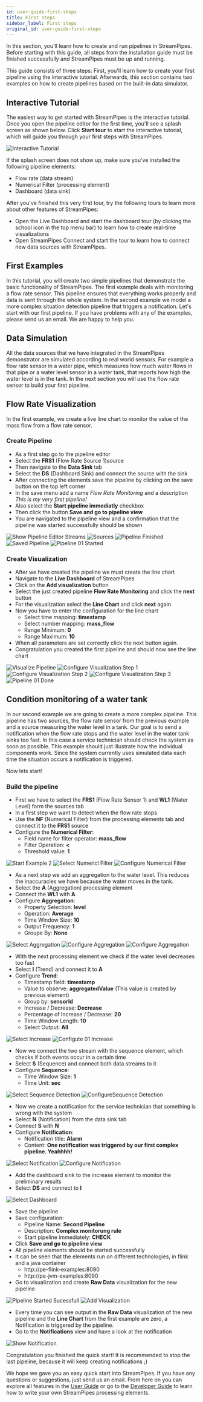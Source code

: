 ```yaml
---
id: user-guide-first-steps
title: First steps
sidebar_label: First steps
original_id: user-guide-first-steps
---
```


In this section, you'll learn how to create and run pipelines in StreamPipes.
Before starting with this guide, all steps from the installation guide must be finished successfully and StreamPipes must be up and running.

This guide consists of three steps:
First, you'll learn how to create your first pipeline using the interactive tutorial.
Afterwards, this section contains two examples on how to create pipelines based on the built-in data simulator.
 
## Interactive Tutorial
The easiest way to get started with StreamPipes is the interactive tutorial. Once you open the pipeline editor for the first time, you'll see a splash screen as shown below.
Click **Start tour** to start the interactive tutorial, which will guide you through your first steps with StreamPipes.
 
![Interactive Tutorial](/img/quickstart/interactive-tutorial.png)  

If the splash screen does not show up, make sure you've installed the following pipeline elements:
* Flow rate (data stream)
* Numerical Filter (processing element)
* Dashboard (data sink)

After you've finished this very first tour, try the following tours to learn more about other features of StreamPipes:
* Open the Live Dashboard and start the dashboard tour (by clicking the school icon in the top menu bar) to learn how to create real-time visualizations
* Open StreamPipes Connect and start the tour to learn how to connect new data sources with StreamPipes.
 
## First Examples

In this tutorial, you will create two simple pipelines that demonstrate the basic functionality of StreamPipes.
The first example deals with monitoring a flow rate sensor.
This pipeline ensures that everything works properly and data is sent through the whole system.
In the second example we model a more complex situation detection pipeline that triggers a notification.
Let's start with our first pipeline.
If you have problems with any of the examples, please send us an email.
We are happy to help you.

## Data Simulation
All the data sources that we have integrated in the StreamPipes demonstrator are simulated according to real world sensors.
For example a flow rate sensor in a water pipe, which measures how much water flows in that pipe or a water level sensor in a water tank, that reports how high the water level is in the tank.
In the next section you will use the flow rate sensor to build your first pipeline.

## Flow Rate Visualization
In the first example, we create a live line chart to monitor the value of the mass flow from a flow rate sensor.

### Create Pipeline
* As a first step go to the pipeline editor
* Select the **FRS1** (Flow Rate Source 1)source
* Then navigate to the **Data Sink** tab
* Select the **DS** (Dashboard Sink) and connect the source with the sink
* After connecting the elements save the pipeline by clicking on the save button on the top left corner
* In the save menu add a name *Flow Rate Monitoring* and a description *This is my very first pipeline!*
* Also select the **Start pipeline immediatly** checkbox
* Then click the button **Save and go to pipeline view**
* You are navigated to the pipeline view and a confirmation that the pipeline was started successfully should be shown

<div class="my-carousel">
    <img src="/img/quickstart/examples_master/01_PipelineEditor_DataStreams.png" alt="Show Pipeline Editor Streams"/>
    <img src="/img/quickstart/examples_master/02_example1_source.png" alt="Sources"/>
    <img src="/img/quickstart/examples_master/03_example1_pipeline_finished.png" alt="Pipeline Finished"/>
    <img src="/img/quickstart/examples_master/04_example1_save.png" alt="Saved Pipeline"/>
    <img src="/img/quickstart/examples_master/05_example1_pipeline_started.png" alt="Pipeline 01 Started"/>
</div>

### Create Visualization
* After we have created the pipeline we must create the line chart
* Navigate to the **Live Dashboard** of StreamPipes
* Click on the **Add visualization** button
* Select the just created pipeline **Flow Rate Monitoring** and click the **next** button
* For the visualization select the **Line Chart** and click **next** again
* Now you have to enter the configuration for the line chart
    * Select time mapping: **timestamp**
    * Select number mapping: **mass_flow**
    * Range Minimum: **0** 
    * Range Maximum: **10**
* When all parameters are set correctly click the next button again.
* Congratulation you created the first pipeline and should now see the line chart

<div class="my-carousel">
    <img src="/img/quickstart/examples_master/06_example01_live_visualisation.png" alt="Visualize Pipeline"/>
    <img src="/img/quickstart/examples_master/07_example01_first_step.png" alt="Configure Visualization Step 1"/>
    <img src="/img/quickstart/examples_master/08_example01_second_step.png" alt="Configure Visualization Step 2"/>
    <img src="/img/quickstart/examples_master/09_example01_third_step.png" alt="Configure Visualization Step 3"/>
    <img src="/img/quickstart/examples_master/10_example1_finished.png" alt="Pipeline 01 Done"/>
</div>


## Condition monitoring of a water tank
In our second example we are going to create a more complex pipeline.
This pipeline has two sources, the flow rate sensor from the previous example and a source measuring the water level in a tank.
Our goal is to send a notification when the flow rate stops and the water level in the water tank sinks too fast.
In this case a service technician should check the system as soon as possible.
This example should just illustrate how the individual components work.
Since the system currently uses simulated data each time the situation occurs a notification is triggered.

Now lets start!


### Build the pipeline
* First we have to select the **FRS1** (Flow Rate Sensor 1) and **WL1** (Water Level) form the sources tab
* In a first step we want to detect when the flow rate stops
* Use the **NF** (Numerical Filter) from the processing elements tab and connect it to the **FRS1** source
* Configure the **Numerical Filter**:
    * Field name for filter operator: **mass_flow**
    * Filter Operation: **<**
    * Threshold value: **1**

<div class="my-carousel">
    <img src="/img/quickstart/examples_master/11_example2_start.png" alt="Start Example 2"/>
    <img src="/img/quickstart/examples_master/12_example2_numerical.png" alt="Select Numericl Filter"/>
    <img src="/img/quickstart/examples_master/13_example2_configure_numerical.png" alt="Configure Numerical Filter"/>
</div>

* As a next step we add an aggregation to the water level. This reduces the inaccuracies we have because the water moves in the tank. 
* Select the **A** (Aggregation) processing element
* Connect the **WL1** with **A**
* Configure **Aggregation**:
    * Property Selection: **level**
    * Operation: **Average**
    * Time Window Size: **10**
    * Output Frequency: **1**
    * Groupe By: **None**

<div class="my-carousel">
    <img src="/img/quickstart/examples_master/14_example2_aggregate.png" alt="Select Aggregation"/>
    <img src="/img/quickstart/examples_master/15_example2_configure_aggregate.png" alt="Configure Aggregation"/>
        <img src="/img/quickstart/examples_master/15_example2_configure_aggregate_2.png" alt="Configure Aggregation"/>

</div>

* With the next processing element we check if the water level decreases too fast
* Select **I** (Trend) and connect it to **A**
* Configure **Trend**:
    * Timestamp field: **timestamp**
    * Value to observe: **aggregatedValue** (This value is created by previous element)
    * Group by: **sensorId**
    * Increase / Decrease: **Decrease**
    * Percentage of Increase / Decrease: **20**
    * Time Window Length: **10**
    * Select Output: **All**

<div class="my-carousel">
    <img src="/img/quickstart/examples_master/16_example2_increase.png" alt="Select Increase"/>
    <img src="/img/quickstart/examples_master/17_example2_configure1_increase.png" alt="Configute 01 Increase"/>
</div>

* Now we connect the two stream with the sequence element, which checks if both events occur in a certain time
* Select **S** (Sequence) and connect both data streams to it
* Configure **Sequence**:
    * Time Window Size: **1**
    * Time Unit: **sec**
    
<div class="my-carousel">
    <img src="/img/quickstart/examples_master/19_example2_sequence.png" alt="Select Sequence Detection"/>
    <img src="/img/quickstart/examples_master/20_example2_configure_sequence.png" alt="ConfigureSequence Detection"/>
</div>

* Now we create a notification for the service technician that something is wrong with the system
* Select **N** (Notification) from the data sink tab
* Connect **S**  with **N**
* Configure **Notification**: 
    * Notification title: **Alarm**
    * Content: **One notification was triggered by our first complex pipeline. Yeahhhh!**
    
<div class="my-carousel">
    <img src="/img/quickstart/examples_master/21_example2_notification.png" alt="Select Notification"/>
    <img src="/img/quickstart/examples_master/22_example2_configure_notification.png" alt="Configure Notification"/>
</div>

* Add the dashboard sink to the increase element to monitor the preliminary results
* Select **DS** and connect to **I**

<div class="my-carousel">
    <img src="/img/quickstart/examples_master/23_example2_dashboard_sink.png" alt="Select Dashboard"/>
</div>

* Save the pipeline 
* Save configuration:
    * Pipeline Name: **Second Pipeline**
    * Description: **Complex monitorung rule**
    * Start pipeline immediately: **CHECK**
* Click **Save and go to pipeline view**
* All pipeline elements should be started successfully 
* It can be seen that the elements run on different technologies, in flink and a java container
    * http://pe-flink-examples:8090
    * http://pe-jvm-examples:8090
* Go to visualization and create **Raw Data** visualization for the new pipeline   
    
<div class="my-carousel">
    <img src="/img/quickstart/examples_master/25_example2_started.png" alt="Pipeline Started Sucessfull"/>
    <img src="/img/quickstart/examples/26_example2_visualisation.png" alt="Add Visualization"/>
</div>

* Every time you can see output in the **Raw Data** visualization of the new pipeline and the **Line Chart** from the first example are zero, a Notification is triggered by the pipeline.
* Go to the **Notifications** view and have a look at the notification

<div class="my-carousel">
    <img src="/img/quickstart/examples/27_example2_notification.png" alt="Show Notification"/>
</div>


Congratulation you finished the quick start!
It is recommended to stop the last pipeline, because it will keep creating notifications ;)

We hope we gave you an easy quick start into StreamPipes.
If you have any questions or suggestions, just send us an email.
From here on you can explore all features in the [User Guide](user-guide-introduction.md) or go to the [Developer Guide](dev-guide-introduction.md) to learn how to write your own StreamPipes processing elements.

